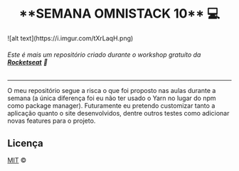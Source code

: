 <h1 align="center"> **SEMANA OMNISTACK 10** 💻 </h1>
![alt text](https://i.imgur.com/tXrLaqH.png)

###### Este é mais um repositório criado durante o workshop gratuíto da **[Rocketseat](https://rocketseat.com.br)** 🚀

---

O meu repositório segue a risca o que foi proposto nas aulas durante a semana (a única diferença foi eu não ter usado o Yarn no lugar do npm como package manager). Futuramente eu pretendo customizar tanto a aplicação quanto o site desenvolvidos, dentre outros testes como adicionar novas features para o projeto.



## Licença

[MIT](./LICENSE) &copy;